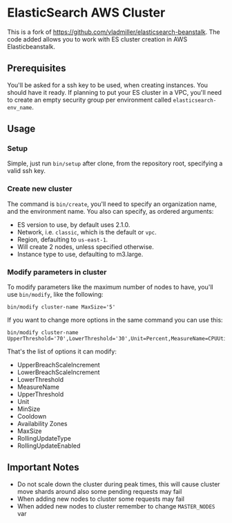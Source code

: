 # ElasticSearch AWS Cluster

This is a fork of https://github.com/vladmiller/elasticsearch-beanstalk.
The code added allows you to work with ES cluster creation in AWS Elasticbeanstalk.

## Prerequisites

You'll be asked for a ssh key to be used, when creating instances.
You should have it ready.
If planning to put your ES cluster in a VPC, you'll need to create an empty security group per environment called `elasticsearch-env_name`.

## Usage

### Setup

Simple, just run `bin/setup` after clone, from the repository root, specifying a valid ssh key.

### Create new cluster

The command is `bin/create`, you'll need to specify an organization name, and the environment name.
You also can specify, as ordered arguments:

  - ES version to use, by default uses 2.1.0.
  - Network, i.e. `classic`, which is the default or `vpc`.
  - Region, defaulting to `us-east-1`.
  - Will create 2 nodes, unless specified otherwise.
  - Instance type to use, defaulting to m3.large.
  
### Modify parameters in cluster

To modify parameters like the maximum number of nodes to have, you'll use `bin/modify`, like the following:

    bin/modify cluster-name MaxSize='5'
    
If you want to change more options in the same command you can use this:

    bin/modify cluster-name UpperThreshold='70',LowerThreshold='30',Unit=Percent,MeasureName=CPUUtilization
    
That's the list of options it can modify:

  - UpperBreachScaleIncrement
  - LowerBreachScaleIncrement  
  - LowerThreshold  
  - MeasureName  
  - UpperThreshold  
  - Unit
  - MinSize  
  - Cooldown  
  - Availability Zones  
  - MaxSize
  - RollingUpdateType  
  - RollingUpdateEnabled

## Important Notes

 - Do not scale down the cluster during peak times, this will cause cluster move shards around also some pending requests may fail
 - When adding new nodes to cluster some requests may fail
 - When added new nodes to cluster remember to change `MASTER_NODES` var
